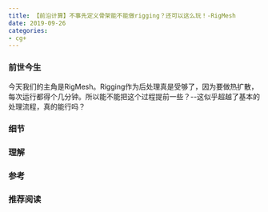 ```yaml
---
title: 【前沿计算】不事先定义骨架能不能做rigging？还可以这么玩！-RigMesh
date: 2019-09-26 
categories: 
- cg+
---
```

<!-- more -->
### 前世今生
今天我们的主角是RigMesh。Rigging作为后处理真是受够了，因为要做热扩散，每次运行都得个几分钟。所以能不能把这个过程提前一些？--这似乎超越了基本的处理流程，真的能行吗？
### 细节
### 理解
### 参考
### 推荐阅读